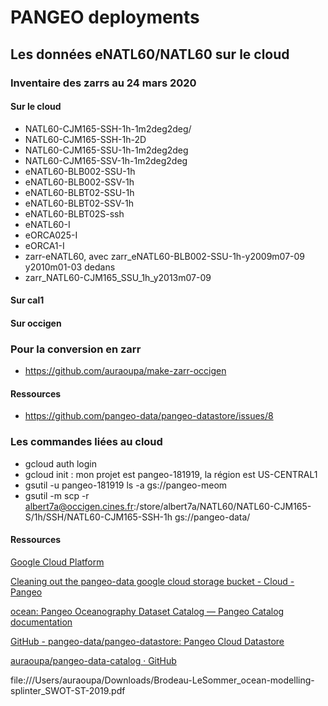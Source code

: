 # PANGEO deployments 

## Les données eNATL60/NATL60 sur le cloud

### Inventaire des zarrs au 24 mars 2020

#### Sur le cloud
  - NATL60-CJM165-SSH-1h-1m2deg2deg/
  - NATL60-CJM165-SSH-1h-2D
  - NATL60-CJM165-SSU-1h-1m2deg2deg
  - NATL60-CJM165-SSV-1h-1m2deg2deg
  - eNATL60-BLB002-SSU-1h
  - eNATL60-BLB002-SSV-1h
  - eNATL60-BLBT02-SSU-1h
  - eNATL60-BLBT02-SSV-1h
  - eNATL60-BLBT02S-ssh
  - eNATL60-I
  - eORCA025-I
  - eORCA1-I
  - zarr-eNATL60, avec zarr_eNATL60-BLB002-SSU-1h-y2009m07-09 y2010m01-03 dedans
  - zarr_NATL60-CJM165_SSU_1h_y2013m07-09
  
  
  
  
#### Sur cal1

#### Sur occigen


### Pour la conversion en zarr

 - https://github.com/auraoupa/make-zarr-occigen

#### Ressources

 - https://github.com/pangeo-data/pangeo-datastore/issues/8

### Les commandes liées au cloud

  - gcloud auth login
  - gcloud init : mon projet est pangeo-181919, la région est US-CENTRAL1
  - gsutil -u pangeo-181919 ls -a gs://pangeo-meom
  - gsutil -m scp -r albert7a@occigen.cines.fr:/store/albert7a/NATL60/NATL60-CJM165-S/1h/SSH/NATL60-CJM165-SSH-1h gs://pangeo-data/

#### Ressources

[Google Cloud Platform](https://console.cloud.google.com/storage/browser/pangeo-data/)

[Cleaning out the pangeo-data google cloud storage bucket - Cloud - Pangeo](https://discourse.pangeo.io/t/cleaning-out-the-pangeo-data-google-cloud-storage-bucket/353)

[ocean: Pangeo Oceanography Dataset Catalog — Pangeo Catalog  documentation](https://pangeo-data.github.io/pangeo-datastore/master/ocean.html)

[GitHub - pangeo-data/pangeo-datastore: Pangeo Cloud Datastore](https://github.com/pangeo-data/pangeo-datastore)

[auraoupa/pangeo-data-catalog · GitHub](https://github.com/auraoupa/pangeo-data-catalog.git)

file:///Users/auraoupa/Downloads/Brodeau-LeSommer_ocean-modelling-splinter_SWOT-ST-2019.pdf
